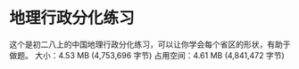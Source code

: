 # 地理行政分化练习
这个是初二八上的中国地理行政分化练习，可以让你学会每个省区的形状，有助于做题。
大小：4.53 MB (4,753,696 字节)
占用空间：4.61 MB (4,841,472 字节)
